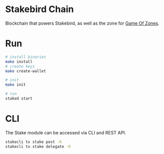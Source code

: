 # Stakebird Chain

Blockchain that powers Stakebird, as well as the zone for [Game Of Zones](https://cosmos.network/goz).

# Run

```sh
# install binaries
make install
# create keys
make create-wallet

# init
make init

# run
staked start
```

# CLI

The Stake module can be accessed via CLI and REST API.

```sh
stakecli tx stake post -h
stakecli tx stake delegate -h
```
